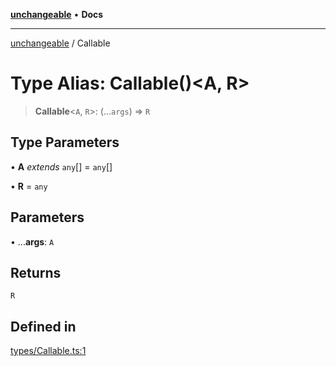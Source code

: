[**unchangeable**](../README.md) • **Docs**

***

[unchangeable](../README.md) / Callable

# Type Alias: Callable()\<A, R\>

> **Callable**\<`A`, `R`\>: (...`args`) => `R`

## Type Parameters

• **A** *extends* `any`[] = `any`[]

• **R** = `any`

## Parameters

• ...**args**: `A`

## Returns

`R`

## Defined in

[types/Callable.ts:1](https://github.com/nevoland/unchangeable/blob/c15b981d32f388232a520f423807ef8c1f3bd134/lib/types/Callable.ts#L1)
